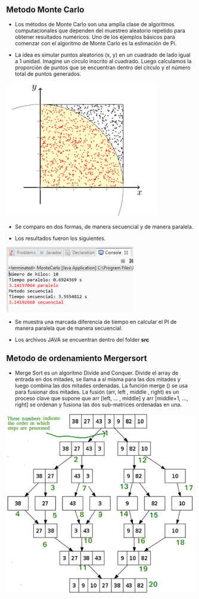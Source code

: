 ## Metodo Monte Carlo

* Los métodos de Monte Carlo son una amplia clase de algoritmos computacionales que dependen del muestreo aleatorio repetido para obtener resultados numéricos. Uno de los ejemplos básicos para comenzar con el algoritmo de Monte Carlo es la estimación de Pi.

* La idea es simular puntos aleatorios (x, y) en un cuadrado de lado igual a 1 unidad. Imagine un círculo inscrito al cuadrado. Luego calculamos la proporción de puntos que se encuentran dentro del círculo y el número total de puntos generados.

![image info](./img/circuloInscrito.png)

* Se comparo en dos formas, de manera secuencial y de manera paralela.

* Los resultados fueron los siguientes.

![image info](./img/resultado.png)

* Se muestra una marcada diferencia de tiempo en calcular el PI de manera paralela que de manera secuencial.

* Los archivos JAVA se encuentran dentro del folder **src**

## Metodo de ordenamiento Mergersort
* Merge Sort es un algoritmo Divide and Conquer. Divide el array de entrada en dos mitades, se llama a sí misma para las dos mitades y luego combina las dos mitades ordenadas. La función merge () se usa para fusionar dos mitades. La fusión (arr, left , middle , right) es un proceso clave que supone que arr [left, ... , middle] y arr [middle+1, ..., right] se ordenan y fusiona las dos sub-matrices ordenadas en una.

![image info](./img/Merge-Sort-Tutorial.png)
